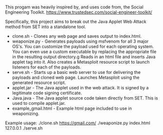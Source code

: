 This progam was heavily inspired by, and uses code from, the Social Engineering Toolkit.
https://www.trustedsec.com/social-engineer-toolkit/

Specifically, this project aims to break out the Java Applet Web Attack method from SET into a standalone tool.

* clone.sh - Clones any web page and saves output to index.html.
* weaponize.py - Generates payloads using msfvenom for all 3 major OS's. You can customize the payload used for each operating system. You can even use a custom executable by replacing the appropriate file in the resulting output directory.g Reads in an html file and inserts Java applet tag into it. Also creates a Metasploit resource script to launch listeners for each of the payloads.
* serve.sh - Starts up a basic web server to use for delivering the payloads and cloned web page. Launches Metasploit using the generated resource script.
* applet.jar - The Java applet used in the web attack. It is signed by a legitimate code signing certificate.
* Java.java - The Java applet source code taken directly from SET. This is used to compile applet.jar.
* example_gmail.html - Example html page included to use in weaponizing.

Example usage:
./clone.sh https://gmail.com/
./weaponize.py index.html 127.0.0.1
./serve.sh
